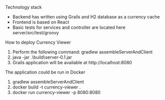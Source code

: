 Technology stack
* Backend has written using Grails and H2 database as a currency cache
* Frontend is based on React
* Basic tests for services and controller are located here server/src/test/groovy

How to deploy Currency Viewer
1. Perform the following command: gradlew assembleServerAndClient
2. java -jar .\build\server-0.1.jar
3. Grails application will be available at http://localhost:8080

The application could be run in Docker
1. gradlew assembleServerAndClient
2. docker build -t currency-viewer .
3. docker run currency-viewer -p 8080:8080